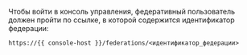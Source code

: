 Чтобы войти в консоль управления, федеративный пользователь должен пройти по ссылке, в которой содержится идентификатор федерации:

`https://{{ console-host }}/federations/<идентификатор_федерации>`